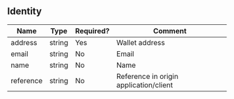 ## Identity

| Name                | Type                     | Required? | Comment                                               |
| ------------------- | ------------------------ | --------- | ----------------------------------------------------- |
| address             | string                   | Yes       | Wallet address                                        |
| email               | string                   | No        | Email                                                 |
| name                | string                   | No        | Name                                                  |
| reference           | string                   | No        | Reference in origin application/client                |
